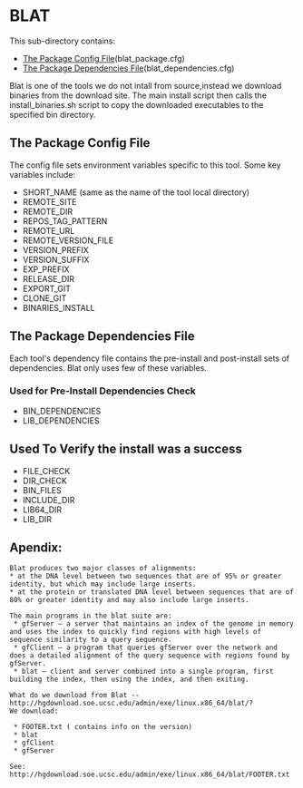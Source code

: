 # BLAT


This sub-directory contains:
 - [The Package Config File](#the-package-config-file)(blat_package.cfg)
 - [The Package Dependencies File](#the-package-dependencies-file)(blat_dependencies.cfg)

Blat is one of the tools we do not intall from source,instead we download binaries from the download site.
The main install script then calls the install_binaries.sh script to copy the downloaded executables 
to the specified bin directory.


## The Package Config File 
The config file sets environment variables specific to this tool.
Some key variables include:

  - SHORT_NAME  (same as the name of the tool local directory)
  - REMOTE_SITE
  - REMOTE_DIR
  - REPOS_TAG_PATTERN
  - REMOTE_URL
  - REMOTE_VERSION_FILE
  - VERSION_PREFIX
  - VERSION_SUFFIX
  - EXP_PREFIX
  - RELEASE_DIR
  - EXPORT_GIT
  - CLONE_GIT
  - BINARIES_INSTALL
  
## The Package Dependencies File

Each tool's dependency file contains the pre-install and post-install sets of dependencies.
Blat only uses few of these variables.

### Used for Pre-Install Dependencies Check
  - BIN_DEPENDENCIES
  - LIB_DEPENDENCIES

## Used To Verify the install was a success
  - FILE_CHECK
  - DIR_CHECK
  - BIN_FILES
  - INCLUDE_DIR
  - LIB64_DIR
  - LIB_DIR

## Apendix:
```
Blat produces two major classes of alignments:
* at the DNA level between two sequences that are of 95% or greater identity, but which may include large inserts.
* at the protein or translated DNA level between sequences that are of 80% or greater identity and may also include large inserts.

The main programs in the blat suite are:
 * gfServer – a server that maintains an index of the genome in memory and uses the index to quickly find regions with high levels of sequence similarity to a query sequence.
 * gfClient – a program that queries gfServer over the network and does a detailed alignment of the query sequence with regions found by gfServer.
 * blat – client and server combined into a single program, first building the index, then using the index, and then exiting.

What do we download from Blat -- http://hgdownload.soe.ucsc.edu/admin/exe/linux.x86_64/blat/?
We download:

 * FOOTER.txt ( contains info on the version)
 * blat
 * gfClient
 * gfServer

See: http://hgdownload.soe.ucsc.edu/admin/exe/linux.x86_64/blat/FOOTER.txt

```

